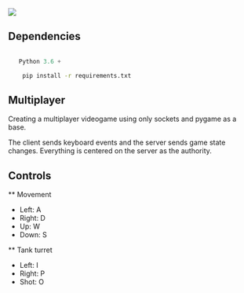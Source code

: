 


<img src = "https://github.com/hug58/Lemon-Tank/blob/master/screen.png">



## Dependencies 

 ```python

    Python 3.6 +

```

```bash
    pip install -r requirements.txt
```
   

## Multiplayer

<p> Creating a multiplayer videogame using only sockets and pygame as a base.  </p> 
  
  <p> The client sends keyboard events and the server sends game state changes. Everything is centered on the server as the authority.<p>
</p>


## Controls 

** Movement

* Left: A  
* Right: D  
* Up: W
* Down: S
   
** Tank turret

* Left: I
* Right: P
* Shot: O


